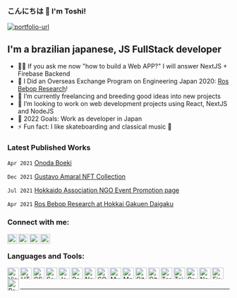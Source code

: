 ### こんにちは 👋 I'm Toshi!

[![portfolio-url](https://img.shields.io/website?label=UI/UX%20Portfolio&style=for-the-badge&url=https://gtoshinakano.github.io/uiux-profile)][portfolio-url]
<!-- [![Twitter Follow](https://img.shields.io/twitter/follow/gtoshinakano?color=1DA1F2&logo=twitter&style=for-the-badge)](https://twitter.com/intent/follow?original_referer=https%3A%2F%2Fgithub.com%2Fgtoshinakano&screen_name=gtoshinakano) -->

## I'm a brazilian japanese, JS FullStack developer

- 👨‍💻 If you ask me now "how to build a Web APP?" I will answer NextJS + Firebase Backend
- 🔭 I Did an Overseas Exchange Program on Engineering Japan 2020: [Ros Bebop Research][ros-bebop]!
- 🌱 I’m currently freelancing and breeding good ideas into new projects
- 👯 I’m looking to work on web development projects using React, NextJS and NodeJS
- 🥅 2022 Goals: Work as developer in Japan
- ⚡ Fun fact: I like skateboarding and classical music 🤣

### Latest Published Works

```Apr 2021``` [Onoda Boeki][onoda-url]

```Dec 2021``` [Gustavo Amaral NFT Collection ][nft-url]

```Jul 2021``` [Hokkaido Association NGO Event Promotion page][hokkaido-url]

```Apr 2021``` [Ros Bebop Research at Hokkai Gakuen Daigaku][ros-bebop]

### Connect with me:

[<img align="left" alt="codeSTACKr.com" width="22px" src="https://raw.githubusercontent.com/iconic/open-iconic/master/svg/globe.svg" />][website]
[<img align="left" alt="codeSTACKr | Twitter" width="22px" src="https://cdn.jsdelivr.net/npm/simple-icons@v3/icons/twitter.svg" />][twitter]
[<img align="left" alt="codeSTACKr | LinkedIn" width="22px" src="https://cdn.jsdelivr.net/npm/simple-icons@v3/icons/linkedin.svg" />][linkedin]
[<img align="left" alt="codeSTACKr | Instagram" width="22px" src="https://cdn.jsdelivr.net/npm/simple-icons@v3/icons/instagram.svg" />][instagram]

<br />

### Languages and Tools:

[<img align="left" alt="Visual Studio Code" width="26px" src="https://raw.githubusercontent.com/github/explore/80688e429a7d4ef2fca1e82350fe8e3517d3494d/topics/visual-studio-code/visual-studio-code.png" />][webdevplaylist]
[<img align="left" alt="HTML5" width="26px" src="https://raw.githubusercontent.com/github/explore/80688e429a7d4ef2fca1e82350fe8e3517d3494d/topics/html/html.png" />][webdevplaylist]
[<img align="left" alt="CSS3" width="26px" src="https://raw.githubusercontent.com/github/explore/80688e429a7d4ef2fca1e82350fe8e3517d3494d/topics/css/css.png" />][cssplaylist]
[<img align="left" alt="Sass" width="26px" src="https://raw.githubusercontent.com/github/explore/80688e429a7d4ef2fca1e82350fe8e3517d3494d/topics/sass/sass.png" />][cssplaylist]
[<img align="left" alt="JavaScript" width="26px" src="https://raw.githubusercontent.com/github/explore/80688e429a7d4ef2fca1e82350fe8e3517d3494d/topics/javascript/javascript.png" />][jsplaylist]
[<img align="left" alt="React" width="26px" src="https://raw.githubusercontent.com/github/explore/80688e429a7d4ef2fca1e82350fe8e3517d3494d/topics/react/react.png" />][reactplaylist]
[<img align="left" alt="Node.js" width="26px" src="https://raw.githubusercontent.com/github/explore/80688e429a7d4ef2fca1e82350fe8e3517d3494d/topics/nodejs/nodejs.png" />][webdevplaylist]
[<img align="left" alt="SQL" width="26px" src="https://raw.githubusercontent.com/github/explore/80688e429a7d4ef2fca1e82350fe8e3517d3494d/topics/sql/sql.png" />][webdevplaylist]
[<img align="left" alt="MySQL" width="26px" src="https://raw.githubusercontent.com/github/explore/80688e429a7d4ef2fca1e82350fe8e3517d3494d/topics/mysql/mysql.png" />][webdevplaylist]
[<img align="left" alt="MongoDB" width="26px" src="https://raw.githubusercontent.com/github/explore/80688e429a7d4ef2fca1e82350fe8e3517d3494d/topics/mongodb/mongodb.png" />][webdevplaylist]
[<img align="left" alt="Git" width="26px" src="https://raw.githubusercontent.com/github/explore/80688e429a7d4ef2fca1e82350fe8e3517d3494d/topics/git/git.png" />][webdevplaylist]
[<img align="left" alt="GitHub" width="26px" src="https://raw.githubusercontent.com/github/explore/78df643247d429f6cc873026c0622819ad797942/topics/github/github.png" />][webdevplaylist]
[<img align="left" alt="Terminal" width="26px" src="https://raw.githubusercontent.com/github/explore/80688e429a7d4ef2fca1e82350fe8e3517d3494d/topics/terminal/terminal.png" />][webdevplaylist]
[<img align="left" alt="TailwindCSS" width="26px" src="https://raw.githubusercontent.com/devicons/devicon/master/icons/tailwindcss/tailwindcss-plain.svg" />][webdevplaylist]
[<img align="left" alt="GreenSock Animation plugins" width="26px" src="https://cdn.cdnlogo.com/logos/g/31/gsap-greensock.svg" />][webdevplaylist]
[<img align="left" alt="NextJS" width="26px" src="https://cdn.cdnlogo.com/logos/n/80/next-js.svg">][webdevplaylist]
[<img align="left" alt="Firebase" width="26px" src="https://cdn.cdnlogo.com/logos/f/11/firebase.svg">][webdevplaylist]
[<img align="left" alt="ReactQuery" width="26px" src="https://react-query.tanstack.com/_next/static/images/emblem-light-628080660fddb35787ff6c77e97ca43e.svg">][webdevplaylist]


<br />
<br />


---

[website]: https://wedoit.jp/?src=github
[ros-bebop]: http://ros-bebop-research.vercel.app
[twitter]: https://twitter.com/gtoshinakano
[instagram]: https://www.instagram.com/toshifeelings/
[linkedin]: https://www.linkedin.com/in/gabriel-toshinori-nakano-5b2ba696/
[webdevplaylist]: https://wedoit.jp/
[jsplaylist]: https://wedoit.jp/
[cssplaylist]: https://wedoit.jp/
[reactplaylist]: https://wedoit.jp/
[nft-url]: https://www.wedoit.jp/nft/gustavo-amaral/time-and-space?src=github
[hokkaido-url]: https://hokkaido-promo.vercel.app/ishikari-nabe-dia-15-ago-2021
[portfolio-url]: https://gtoshinakano.github.io/uiux-profile
[onoda-url]: https://onodaboeki.co.jp